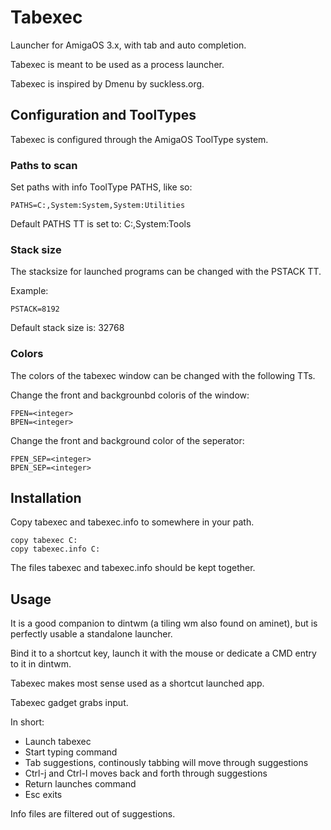 # Tabexec

Launcher for AmigaOS 3.x, with tab and auto completion.

Tabexec is meant to be used as a process launcher.

Tabexec is inspired by Dmenu by suckless.org.

## Configuration and ToolTypes

Tabexec is configured through the AmigaOS ToolType system.

### Paths to scan

Set paths with info ToolType PATHS, like so:

```
PATHS=C:,System:System,System:Utilities
```

Default PATHS TT is set to: C:,System:Tools

### Stack size

The stacksize for launched programs can be changed with the
PSTACK TT.

Example:
```
PSTACK=8192
```

Default stack size is: 32768

### Colors

The colors of the tabexec window can be changed with the following TTs.

Change the front and backgrounbd coloris of the window:
```
FPEN=<integer>
BPEN=<integer>
```

Change the front and background color of the seperator:
```
FPEN_SEP=<integer>
BPEN_SEP=<integer>
```

## Installation

Copy tabexec and tabexec.info to somewhere in your path.

```
copy tabexec C:
copy tabexec.info C:
```

The files tabexec and tabexec.info should be kept together.

## Usage

It is a good companion to dintwm (a tiling wm also found on aminet),
but is perfectly usable a standalone launcher.

Bind it to a shortcut key, launch it with the mouse or dedicate a CMD entry
to it in dintwm.

Tabexec makes most sense used as a shortcut launched app.

Tabexec gadget grabs input.

In short:

* Launch tabexec
* Start typing command
* Tab suggestions, continously tabbing will move through suggestions
* Ctrl-j and Ctrl-l moves back and forth through suggestions
* Return launches command
* Esc exits

Info files are filtered out of suggestions.
